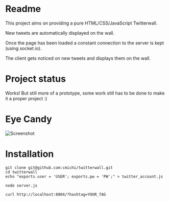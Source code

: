 # Readme

This project aims on providing a pure HTML/CSS/JavaScript Twitterwall.

New tweets are automatically displayed on the wall.

Once the page has been loaded a constant connection to the server is kept (using socket.io). 

The client gets noticed on new tweets and displays them on the wall.


# Project status

Works! But still more of a prototype, some work still has to be done to make it a proper project :)


# Eye Candy

![Screenshot](https://github.com/cmichi/twitterwall/raw/master/images/thumb.png)


# Installation

	git clone git@github.com:cmichi/twitterwall.git
	cd twitterwall
	echo "exports.user = 'USER'; exports.pw = 'PW';" > twitter_account.js
	
	node server.js
		
	curl http://localhost:8004/?hashtag=YOUR_TAG
